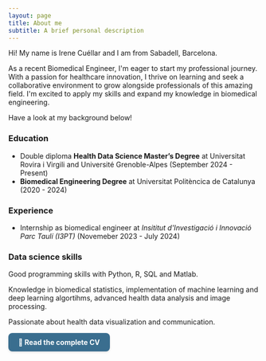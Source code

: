 ```yaml
---
layout: page
title: About me
subtitle: A brief personal description
---
```


Hi! My name is Irene Cuéllar and I am from Sabadell, Barcelona. 

As a recent Biomedical Engineer, I'm eager to start my professional journey. With a passion for healthcare innovation, I thrive on learning and seek a collaborative environment to grow alongside professionals of this amazing field. I'm excited to apply my skills and expand my knowledge in biomedical engineering.

Have a look at my background below!

### Education

- Double diploma **Health Data Science Master’s Degree** at Universitat Rovira i Virgili and Université Grenoble-Alpes (September 2024 - Present)
- **Biomedical Engineering Degree** at Universitat Politèncica de Catalunya (2020 - 2024)

### Experience
- Internship as biomedical engineer at *Insititut d'Investigació i Innovació Parc Taulí (I3PT)*  (Novemeber 2023 - July 2024)

### Data science skills
Good programming skills with Python, R, SQL and Matlab. 

Knowledge in biomedical statistics, implementation of machine learning and deep learning algortihms, advanced health data analysis and image processing.

Passionate about health data visualization and communication.

<p>
  <a href="images/5.CV_Irene_Cuellar.pdf" target="_blank" rel="noopener" style="
    display: inline-block;
    background-color: #3A6E8F;
    color: white;
    padding: 10px 20px;
    border-radius: 8px;
    text-decoration: none;
    font-weight: bold;
    box-shadow: 0 2px 4px rgba(0,0,0,0.1);
  ">
    📄 Read the complete CV
  </a>
</p>


